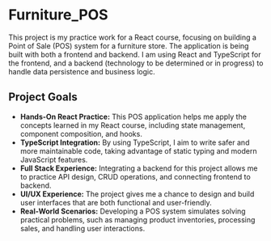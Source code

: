 # Furniture_POS

This project is my practice work for a React course, focusing on building a Point of Sale (POS) system for a furniture store. The application is being built with both a frontend and backend. I am using React and TypeScript for the frontend, and a backend (technology to be determined or in progress) to handle data persistence and business logic.

## Project Goals

- **Hands-On React Practice:** This POS application helps me apply the concepts learned in my React course, including state management, component composition, and hooks.
- **TypeScript Integration:** By using TypeScript, I aim to write safer and more maintainable code, taking advantage of static typing and modern JavaScript features.
- **Full Stack Experience:** Integrating a backend for this project allows me to practice API design, CRUD operations, and connecting frontend to backend.
- **UI/UX Experience:** The project gives me a chance to design and build user interfaces that are both functional and user-friendly.
- **Real-World Scenarios:** Developing a POS system simulates solving practical problems, such as managing product inventories, processing sales, and handling user interactions.
